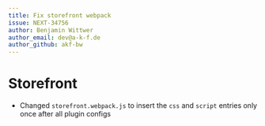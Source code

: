 ```yaml
---
title: Fix storefront webpack
issue: NEXT-34756
author: Benjamin Wittwer
author_email: dev@a-k-f.de
author_github: akf-bw
---
```

# Storefront
* Changed `storefront.webpack.js` to insert the `css` and `script` entries only once after all plugin configs
